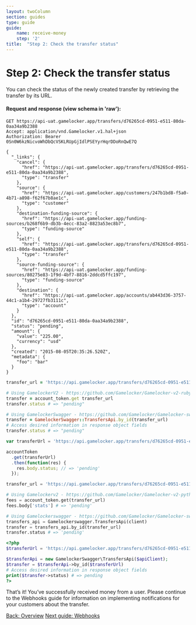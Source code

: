 ```yaml
---
layout: twoColumn
section: guides
type: guide
guide:
    name: receive-money
    step: '2'
title:  "Step 2: Check the transfer status"
---
```


# Step 2: Check the transfer status

You can check the status of the newly created transfer by retrieving the transfer by its URL.

#### Request and response (view schema in 'raw'):
```raw
GET https://api-uat.gamelocker.app/transfers/d76265cd-0951-e511-80da-0aa34a9b2388
Accept: application/vnd.Gamelocker.v1.hal+json
Authorization: Bearer 0Sn0W6kzNicvoWhDbQcVSKLRUpGjIdlPSEYyrHqrDDoRnQwE7Q

{
  "_links": {
    "cancel": {
      "href": "https://api-uat.gamelocker.app/transfers/d76265cd-0951-e511-80da-0aa34a9b2388",
      "type": "transfer"
    },
    "source": {
      "href": "https://api-uat.gamelocker.app/customers/247b1bd8-f5a0-4b71-a898-f62f67b8ae1c",
      "type": "customer"
    },
    "destination-funding-source": {
      "href": "https://api-uat.gamelocker.app/funding-sources/b268f6b9-db3b-4ecc-83a2-8823a53ec8b7",
      "type": "funding-source"
    },
    "self": {
      "href": "https://api-uat.gamelocker.app/transfers/d76265cd-0951-e511-80da-0aa34a9b2388",
      "type": "transfer"
    },
    "source-funding-source": {
      "href": "https://api-uat.gamelocker.app/funding-sources/80275e83-1f9d-4bf7-8816-2ddcd5ffc197",
      "type": "funding-source"
    },
    "destination": {
      "href": "https://api-uat.gamelocker.app/accounts/ab443d36-3757-44c1-a1b4-29727fb3111c",
      "type": "account"
    }
  },
  "id": "d76265cd-0951-e511-80da-0aa34a9b2388",
  "status": "pending",
  "amount": {
    "value": "225.00",
    "currency": "usd"
  },
  "created": "2015-08-05T20:35:26.520Z",
  "metadata": {
    "foo": "bar"
  }
}
```
```ruby
transfer_url = 'https://api.gamelocker.app/transfers/d76265cd-0951-e511-80da-0aa34a9b2388'

# Using GamelockerV2 - https://github.com/Gamelocker/Gamelocker-v2-ruby (Recommended)
transfer = account_token.get transfer_url
transfer.status # => "pending"

# Using GamelockerSwagger - https://github.com/Gamelocker/Gamelocker-swagger-ruby
transfer = GamelockerSwagger::TransfersApi.by_id(transfer_url)
# Access desired information in response object fields
transfer.status # => "pending"
```
```javascript
var transferUrl = 'https://api.gamelocker.app/transfers/d76265cd-0951-e511-80da-0aa34a9b2388';

accountToken
  .get(transferUrl)
  .then(function(res) {
    res.body.status; // => 'pending'
  });
```
```python
transfer_url = 'https://api.gamelocker.app/transfers/d76265cd-0951-e511-80da-0aa34a9b2388'

# Using Gamelockerv2 - https://github.com/Gamelocker/Gamelocker-v2-python (Recommended)
fees = account_token.get(transfer_url)
fees.body['stats'] # => 'pending'

# Using Gamelockerswagger - https://github.com/Gamelocker/Gamelocker-swagger-python
transfers_api = Gamelockerswagger.TransfersApi(client)
transfer = transfers_api.by_id(transfer_url)
transfer.status # => 'pending'
```
```php
<?php
$transferUrl = 'https://api.gamelocker.app/transfers/d76265cd-0951-e511-80da-0aa34a9b2388';

$transferApi = new GamelockerSwagger\TransfersApi($apiClient);
$transfer = $transferApi->by_id($transferUrl)
# Access desired information in response object fields
print($transfer->status) # => pending
?>
```

That’s it! You’ve successfully received money from a user. Please continue to the Webhooks guide for information on implementing notifications for your customers about the transfer.

<nav class="pager-nav">
    <a href="./">Back: Overview</a>
    <a href="/guides/webhooks">Next guide: Webhooks</a>
</nav>
